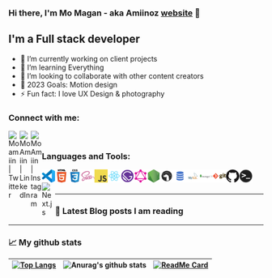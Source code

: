 
<!-- ![alt text](assets/github_header.png) -->
<!--[<img align="center" alt="amiinoz | Header" width="800px" src="https://github.com/Amiinoz/Amiinoz/blob/master/assets/github_header.png2" />][amiinozheader]-->
### Hi there, I'm Mo Magan - aka Amiinoz [website] 👋

## I'm a  Full stack developer
- 🔨  I’m currently working on client projects 
- 🌱 I’m learning Everything 
- 👯 I’m looking to collaborate with other content creators
- 🥅 2023 Goals: Motion design
- ⚡ Fun fact: I love UX Design & photography 

### Connect with me:



[<img align="left" alt="Moamiin | Twitter" width="22px" src="https://cdn.jsdelivr.net/npm/simple-icons@v3/icons/twitter.svg" />][twitter]
[<img align="left" alt="MoAmiin | LinkedIn" width="22px" src="https://cdn.jsdelivr.net/npm/simple-icons@v3/icons/linkedin.svg" />][linkedin]
[<img align="left" alt="MoAmiin | Instagram" width="22px" src="https://cdn.jsdelivr.net/npm/simple-icons@v3/icons/instagram.svg" />][instagram]

<br />

### Languages and Tools:

[<img align="left" alt="Visual Studio Code" width="26px" src="https://raw.githubusercontent.com/github/explore/80688e429a7d4ef2fca1e82350fe8e3517d3494d/topics/visual-studio-code/visual-studio-code.png" />][webdevplaylist]
[<img align="left" alt="HTML5" width="26px" src="https://raw.githubusercontent.com/github/explore/80688e429a7d4ef2fca1e82350fe8e3517d3494d/topics/html/html.png" />][webdevplaylist]
[<img align="left" alt="CSS3" width="26px" src="https://raw.githubusercontent.com/github/explore/80688e429a7d4ef2fca1e82350fe8e3517d3494d/topics/css/css.png" />][cssplaylist]
[<img align="left" alt="Sass" width="26px" src="https://raw.githubusercontent.com/github/explore/80688e429a7d4ef2fca1e82350fe8e3517d3494d/topics/sass/sass.png" />][cssplaylist]
[<img align="left" alt="JavaScript" width="26px" src="https://raw.githubusercontent.com/github/explore/80688e429a7d4ef2fca1e82350fe8e3517d3494d/topics/javascript/javascript.png" />][jsplaylist]
[<img align="left" alt="React" width="26px" src="https://raw.githubusercontent.com/github/explore/80688e429a7d4ef2fca1e82350fe8e3517d3494d/topics/react/react.png" />][reactplaylist]
[<img align="left" alt="Gatsby" width="26px" src="https://raw.githubusercontent.com/github/explore/e94815998e4e0713912fed477a1f346ec04c3da2/topics/gatsby/gatsby.png" />][webdevplaylist]
[<img align="left" alt="GraphQL" width="26px" src="https://raw.githubusercontent.com/github/explore/80688e429a7d4ef2fca1e82350fe8e3517d3494d/topics/graphql/graphql.png" />][webdevplaylist]
[<img align="left" alt="Node.js" width="26px" src="https://raw.githubusercontent.com/github/explore/80688e429a7d4ef2fca1e82350fe8e3517d3494d/topics/nodejs/nodejs.png" />][webdevplaylist]
[<img align="left" alt="Deno" width="26px" src="https://raw.githubusercontent.com/github/explore/361e2821e2dea67711cde99c9c40ed357061cf27/topics/deno/deno.png" />][webdevplaylist]
[<img align="left" alt="SQL" width="26px" src="https://raw.githubusercontent.com/github/explore/80688e429a7d4ef2fca1e82350fe8e3517d3494d/topics/sql/sql.png" />][webdevplaylist]
[<img align="left" alt="MySQL" width="26px" src="https://raw.githubusercontent.com/github/explore/80688e429a7d4ef2fca1e82350fe8e3517d3494d/topics/mysql/mysql.png" />][webdevplaylist]
[<img align="left" alt="MongoDB" width="26px" src="https://raw.githubusercontent.com/github/explore/80688e429a7d4ef2fca1e82350fe8e3517d3494d/topics/mongodb/mongodb.png" />][webdevplaylist]
[<img align="left" alt="Git" width="26px" src="https://raw.githubusercontent.com/github/explore/80688e429a7d4ef2fca1e82350fe8e3517d3494d/topics/git/git.png" />][webdevplaylist]
[<img align="left" alt="GitHub" width="26px" src="https://raw.githubusercontent.com/github/explore/78df643247d429f6cc873026c0622819ad797942/topics/github/github.png" />][webdevplaylist]
[<img align="left" alt="HTML5" width="26px" src="https://raw.githubusercontent.com/github/explore/80688e429a7d4ef2fca1e82350fe8e3517d3494d/topics/terminal/terminal.png" />][webdevplaylist]
[<img align="left" alt="Next.js" width="26px" src="https://static-00.iconduck.com/assets.00/next-js-icon-512x512-zuauazrk.png" />][webdevplaylist]

<br />
<br />

---



### 📗  Latest Blog posts I am reading
<!-- BLOG-POST-LIST:START -->
<!-- BLOG-POST-LIST:END -->

---






  ### 📈  My github stats
[![Top Langs](https://github-readme-stats.vercel.app/api/top-langs/?username=Amiinoz&layout=compact)](https://github.com/Amiinoz/github-readme-stats) |![Anurag's github stats](https://github-readme-stats.vercel.app/api?username=Amiinoz&show_icons=true)   |  [![ReadMe Card](https://github-readme-stats.vercel.app/api/pin/?username=anuraghazra&repo=github-readme-stats)](https://github.com/Amiinoz)  |
| ------------- |:-------------:| -----:|



[website]: https://momagan.com
[twitter]: https://twitter.com/dev_mos
[instagram]: https://www.instagram.com/mo.b.nice
[linkedin]: https://www.linkedin.com/in/momagan/
[webdevplaylist]: #
[jsplaylist]: #
[cssplaylist]: #
[reactplaylist]: #
[amiinozheader]:https://github.com/Amiinoz


